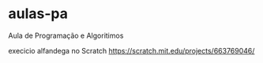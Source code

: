 # aulas-pa
Aula de Programação e Algoritimos

execicio alfandega no Scratch
https://scratch.mit.edu/projects/663769046/
